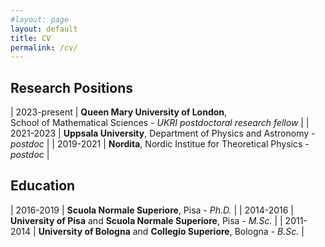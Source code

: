 ```yaml
---
#layout: page
layout: default
title: CV
permalink: /cv/
---
```


## **Research Positions**

| 2023-present  |   **Queen Mary University of London**, <br> School of Mathematical Sciences - *UKRI postdoctoral research fellow* |
| 2021-2023 |  **Uppsala University**, Department of Physics and Astronomy - *postdoc* |
| 2019-2021 |  **Nordita**, Nordic Institue for Theoretical Physics - *postdoc* |

## **Education**

| 2016-2019  |   **Scuola Normale Superiore**, Pisa - *Ph.D.* |
| 2014-2016 |  **University of Pisa** and **Scuola Normale Superiore**, Pisa -  *M.Sc.* |
| 2011-2014 |  **University of Bologna** and **Collegio Superiore**, Bologna - *B.Sc.* |